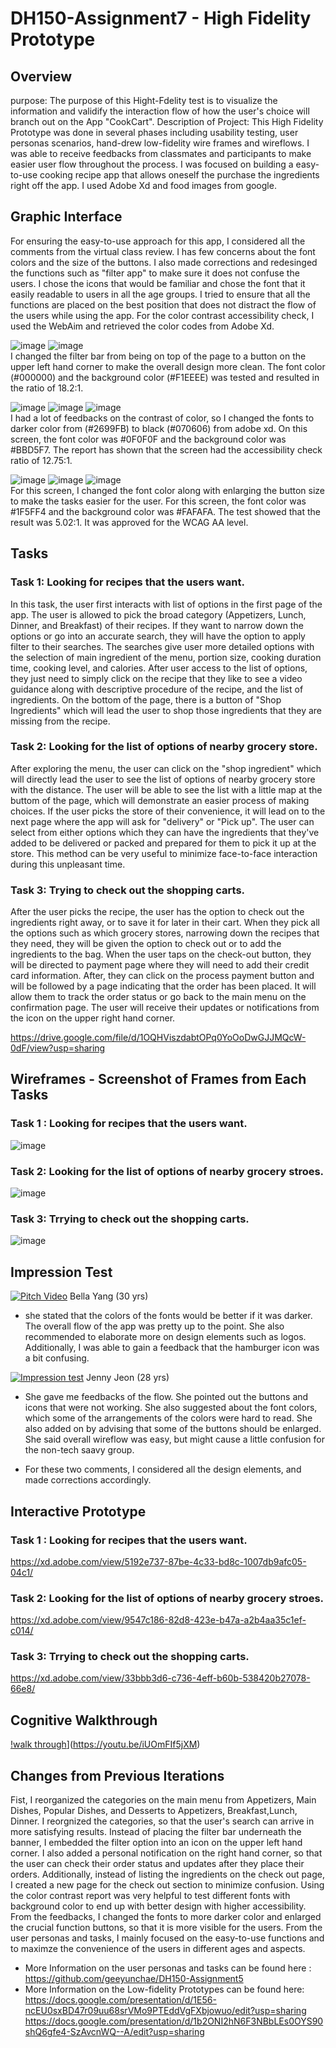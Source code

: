 # DH150-Assignment7 - High Fidelity Prototype


## Overview
purpose: The purpose of this Hight-Fdelity test is to visualize the information and validify the interaction flow of how the user's choice will branch out on the App "CookCart". 
Description of Project: This High Fidelity Prototype was done in several phases including usability testing, user personas scenarios, hand-drew low-fidelity wire frames and wireflows. I was able to receive feedbacks from classmates and participants to make easier user flow throughout the process. I was focused on building a easy-to-use cooking recipe app that allows oneself the purchase the ingredients right off the app. I used Adobe Xd and food images from google. 

## Graphic Interface
For ensuring the easy-to-use approach for this app, I considered all the comments from the virtual class review. I has few concerns about the font colors and the size of the buttons. I also made corrections and redesinged the functions such as "filter app" to make sure it does not confuse the users. I chose the icons that would be familiar and chose the font that it easily readable to users in all the age groups. I tried to ensure that all the functions are placed on the best position that does not distract the flow of the users while using the app. For the color contrast accessibility check, I used the WebAim and retrieved the color codes from Adobe Xd.
 
![image](1111.png) ![image](111.PNG)  
I changed the filter bar from being on top of the page to a button on the upper left hand corner to make the overall design more clean. The font color (#000000) and the background color (#F1EEEE) was tested and resulted in the ratio of 18.2:1. 
    
![image](33.png) ![image](44.png) ![image](222.PNG)  
I had a lot of feedbacks on the contrast of color, so I changed the fonts to darker color from (#2699FB) to black (#070606) from adobe xd. On this screen, the font color was #0F0F0F and the background color was #BBD5F7. The report has shown that the screen had the accessibility check ratio of 12.75:1.
   
![image](55.png) ![image](66.png) ![image](333.PNG)  
For this screen, I changed the font color along with enlarging the button size to make the tasks easier for the user. For this screen, the font color was #1F5FF4 and the background color was #FAFAFA. The test showed that the result was 5.02:1. It was approved for the WCAG AA level. 



## Tasks
### Task 1: Looking for recipes that the users want.
In this task, the user first interacts with list of options in the first page of the app. The user is allowed to pick the broad category (Appetizers, Lunch, Dinner, and Breakfast) of their recipes. If they want to narrow down the options or go into an accurate search, they will have the option to apply filter to their searches. The searches give user more detailed options with the selection of main ingredient of the menu, portion size, cooking duration time, cooking level, and calories. After user access to the list of options, they just need to simply click on the recipe that they like to see a video guidance along with descriptive procedure of the recipe, and the list of ingredients. On the bottom of the page, there is a button of "Shop Ingredients" which will lead the user to shop those ingredients that they are missing from the recipe.
### Task 2: Looking for the list of options of nearby grocery store.
After exploring the menu, the user can click on the "shop ingredient" which will directly lead the user to see the list of options of nearby grocery store with the distance. The user will be able to see the list with a little map at the buttom of the page, which will demonstrate an easier process of making choices. If the user picks the store of their convenience, it will lead on to the next page where the app will ask for "delivery" or "Pick up". The user can select from either options which they can have the ingredients that they've added to be delivered or packed and prepared for them to pick it up at the store. This method can be very useful to minimize face-to-face interaction during this unpleasant time. 
### Task 3: Trying to check out the shopping carts.
After the user picks the recipe, the user has the option to check out the ingredients right away, or to save it for later in their cart. When they pick all the options such as which grocery stores, narrowing down the recipes that they need, they will be given the option to check out or to add the ingredients to the bag. When the user taps on the check-out button, they will be directed to payment page where they will need to add their credit card information. After, they can click on the process payment button and will be followed by a page indicating that the order has been placed. It will allow them to track the order status or go back to the main menu on the confirmation page. The user will receive their updates or notifications from the icon on the upper right hand corner.   


https://drive.google.com/file/d/1OQHViszdabtOPq0YoOoDwGJJMQcW-0dF/view?usp=sharing


## Wireframes - Screenshot of Frames from Each Tasks
### Task 1 : Looking for recipes that the users want.
![image](flow3.png)
### Task 2: Looking for the list of options of nearby grocery stroes.
![image](floww2.png)
### Task 3: Trrying to check out the shopping carts.
![image](floww3.png)

## Impression Test
[![Pitch Video](http://img.youtube.com/vi/uC4VnwqTMFY/0.jpg)](https://youtu.be/uC4VnwqTMFY)
Bella Yang (30 yrs)
- she stated that the colors of the fonts would be better if it was darker. The overall flow of the app was pretty up to the point. She also recommended to elaborate more on design elements such as logos. Additionally, I was able to gain a feedback that the hamburger icon was a bit confusing.

[![Impression test](http://img.youtube.com/vi/uIYc0HsAF3Y/0.jpg)](https://youtu.be/uIYc0HsAF3Y)
Jenny Jeon (28 yrs)
- She gave me feedbacks of the flow. She pointed out the buttons and icons that were not working. She also suggested about the font colors, which some of the arrangements of the colors were hard to read. She also added on by advising that some of the buttons should be enlarged. She said overall wireflow was easy, but might cause a little confusion for the non-tech saavy group.

- For these two comments, I considered all the design elements, and made corrections accordingly.

## Interactive Prototype
### Task 1 : Looking for recipes that the users want.
https://xd.adobe.com/view/5192e737-87be-4c33-bd8c-1007db9afc05-04c1/
### Task 2: Looking for the list of options of nearby grocery stroes.
https://xd.adobe.com/view/9547c186-82d8-423e-b47a-a2b4aa35c1ef-c014/
### Task 3: Trrying to check out the shopping carts.
https://xd.adobe.com/view/33bbb3d6-c736-4eff-b60b-538420b27078-66e8/


## Cognitive Walkthrough
[!walk through](http://img.youtube.com/vi/iUOmFIf5jXM/0.jpg)](https://youtu.be/iUOmFIf5jXM)


## Changes from Previous Iterations
Fist, I reorganized the categories on the main menu from Appetizers, Main Dishes, Popular Dishes, and Desserts to Appetizers, Breakfast,Lunch, Dinner. I reorgnized the categories, so that the user's search can arrive in more satisfying results. Instead of placing the filter bar underneath the banner, I embedded the filter option into an icon on the upper left hand corner. I also added a personal notification on the right hand corner, so that the user can check their order status and updates after they place their orders. Additionally, instead of listing the ingredients on the check out page, I created a new page for the check out section to minimize confusion.  Using the color contrast report was very helpful to test different fonts with background color to end up with better design with higher accessibility. 
From the feedbacks, I changed the fonts to more darker color and enlarged the crucial function buttons, so that it is more visible for the users. From the user personas and tasks, I mainly focused on the easy-to-use functions and to maximze the convenience of the users in different ages and aspects.

- More Information on the user personas and tasks can be found here :  
https://github.com/geeyunchae/DH150-Assignment5   
- More Information on the Low-fidelity Prototypes can be found here:  
https://docs.google.com/presentation/d/1E56-ncEU0sxBD47r09uu68srVMo9PTEddVgFXbjowuo/edit?usp=sharing  
https://docs.google.com/presentation/d/1b2ONI2hN6F3NBbLEs0OYS90shQ6gfe4-SzAvcnWQ--A/edit?usp=sharing  
